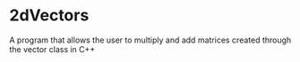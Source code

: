 # 2dVectors
 A program that allows the user to multiply and add matrices created through the vector class in C++
